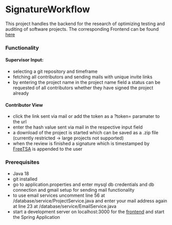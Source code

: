 # SignatureWorkflow
This project handles the backend for the research of optimizing testing and auditing of software projects.
The corresponding Frontend can be found [here](https://github.com/JakobRechberger/signaturewebsite)
### Functionality
#### Supervisor Input:
- selecting a git repository and timeframe
- fetching all contributors and sending mails with unique invite links
- by entering the project name in the project name field a status can be requested of all contributors whether they have signed the project already

#### Contributor View
- click the link sent via mail or add the token as a ?token= paramater to the url
- enter the hash value sent via mail in the respective input field
- a download of the project is started which can be saved as a .zip file (currently restricted -> large projects not supported)
- when the review is finished a signature which is timestamped by [FreeTSA](https://freetsa.org/index_de.php) is appended to the user
### Prerequisites
- Java 18
- git installed
- go to application.properties and enter mysql db credentials and db connection and gmail setup for sending mail functionality
- to use email services uncomment line 56 at /database/service/ProjectService.java and enter your mail address again at line 23 at /database/service/EmailService.java
- start a development server on localhost:3000 for the [frontend](https://github.com/JakobRechberger/signaturewebsite) and start the Spring Application


